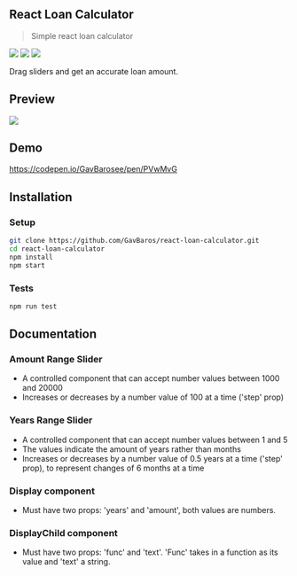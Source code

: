 ## React Loan Calculator

> Simple react loan calculator

![](https://img.shields.io/github/last-commit/GavBaros/react-tinder-cards.svg?style=flat)
![](https://img.shields.io/github/repo-size/GavBaros/react-tinder-cards.svg?style=flat)
![](https://img.shields.io/david/GavBaros/react-tinder-cards.svg?style=flat)

Drag sliders and get an accurate loan amount.

## Preview

![](calculator.gif)

## Demo

https://codepen.io/GavBarosee/pen/PVwMvG

## Installation

### Setup

```sh
git clone https://github.com/GavBaros/react-loan-calculator.git
cd react-loan-calculator
npm install
npm start
```

### Tests

```sh
npm run test
```

## Documentation

### Amount Range Slider

- A controlled component that can accept number values between 1000 and 20000
- Increases or decreases by a number value of 100 at a time ('step' prop)

### Years Range Slider

- A controlled component that can accept number values between 1 and 5
- The values indicate the amount of years rather than months
- Increases or decreases by a number value of 0.5 years at a time ('step' prop), to represent changes of 6 months at a time

### Display component

- Must have two props: 'years' and 'amount', both values are numbers.

### DisplayChild component

- Must have two props: 'func' and 'text'. 'Func' takes in a function as its value and 'text' a string.
